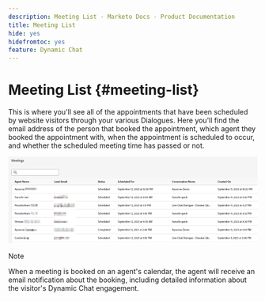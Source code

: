 ```yaml
---
description: Meeting List - Marketo Docs - Product Documentation
title: Meeting List
hide: yes
hidefromtoc: yes
feature: Dynamic Chat
---
```

# Meeting List {#meeting-list}

This is where you'll see all of the appointments that have been scheduled by website visitors through your various Dialogues. Here you'll find the email address of the person that booked the appointment, which agent they booked the appointment with, when the appointment is scheduled to occur, and whether the scheduled meeting time has passed or not.

   ![](assets/meeting-list-1.png)

>[!NOTE]
>
>When a meeting is booked on an agent's calendar, the agent will receive an email notification about the booking, including detailed information about the visitor's Dynamic Chat engagement.
